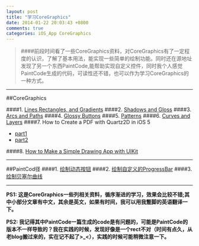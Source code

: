 ```yaml
---
layout: post
title: "学习CoreGraphics"
date: 2014-01-22 20:03:43 +0800
comments: true
categories: iOS_App CoreGraphics
---
```


>####前段时间看了一些CoreGraphics资料，对CoreGraphics有了一定程度的认识，了解了基本用法，能实现一些简单的绘制功能。同时还在源地址发现了另一个东西PaintCode,能帮助实现自定义控件，同时我个人感觉PaintCode生成的代码，可读性还不错，也可以作为学习CoreGraphics的一种方式。<!--more-->



------------
##CoreGraphics

####1. [Lines,Rectangles, and Gradients](http://www.raywenderlich.com/32283/core-graphics-tutorial-lines-rectangles-and-gradients)
####2. [Shadows and Gloss](http://www.raywenderlich.com/32925/core-graphics-tutorial-shadows-and-gloss)
####3. [Arcs and Paths](http://www.raywenderlich.com/33193/core-graphics-tutorial-arcs-and-paths)
####4. [Glossy Buttons](http://www.raywenderlich.com/33330/core-graphics-tutorial-glossy-buttons)
####5. [Patterns](http://www.raywenderlich.com/33496/core-graphics-tutorial-patterns)
####6. [Curves and Layers](http://www.raywenderlich.com/34003/core-graphics-tutorial-curves-and-layers)
####7. How to Create a PDF with Quartz2D in iOS 5
* [part1](http://www.raywenderlich.com/6581/how-to-create-a-pdf-with-quartz-2d-in-ios-5-tutorial-part-1)
* [part2](http://www.raywenderlich.com/6818/how-to-create-a-pdf-with-quartz-2d-in-ios-5-tutorial-part-2)

####8. [How to Make a Simple Drawing App with UIKit](http://www.raywenderlich.com/18840/how-to-make-a-simple-drawing-app-with-uikit)

--------

##PaintCod径
####1. [绘制动态按钮](http://www.raywenderlich.com/36341/paintcode-tutorial-dynamic-buttons)
####2. [绘制自定义的ProgressBar](http://www.raywenderlich.com/35720/paintcode-tutorial-custom-progress-bar)
####3. [绘制贝塞尔曲线](http://www.raywenderlich.com/38918/paintcode-tutorial-bezier-paths)


-------
**PS1: 这是CoreGraphics一些列相关资料，循序渐进的学习，效果会比较不错;其中小部分文章有中文，其余是英文，如果有时间，我可以用我蹩脚的英语翻译一下。**

**PS2: 我记得其中PaintCode一篇生成的code是有问题的，可能是PaintCode的版本不一样导致的？我在实践的时候，发现好像是一个rect不对（时间有点久，从老blog搬过来的，实在记不起了>_<），实践的时候可能稍微注意一下。**

